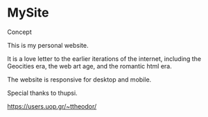 # MySite

Concept

This is my personal website.

It is a love letter to the earlier iterations of the internet, including the Geocities era, the web art age, and the romantic html era. 

The website is responsive for desktop and mobile.

Special thanks to thupsi.

https://users.uop.gr/~ttheodor/
